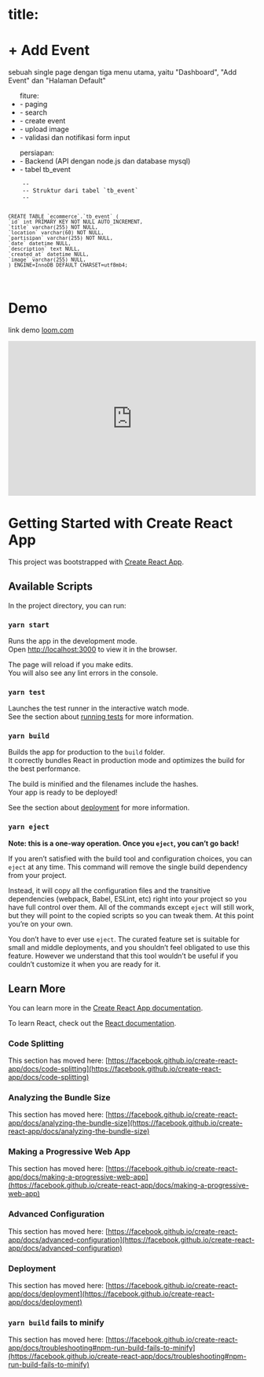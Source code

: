 # title: 
<h1>+ Add Event</h1>
<p>sebuah single page dengan tiga menu utama, yaitu "Dashboard", "Add Event" dan "Halaman Default"</p>

<ul>fiture: 
<li>- paging</li>
<li>- search</li>
<li>- create event</li>
<li>- upload image</li>
<li>- validasi dan notifikasi form input</li>
</ul>

<ul>persiapan:
<li>- Backend (API dengan node.js dan database mysql)</li>
<li>- tabel tb_event</li> 
</ul>
<code>    --
    -- Struktur dari tabel `tb_event`
    --

    CREATE TABLE `ecommerce`.`tb_event` (
    `id` int PRIMARY KEY NOT NULL AUTO_INCREMENT,
    `title` varchar(255) NOT NULL,
    `location` varchar(60) NOT NULL,
    `partisipan` varchar(255) NOT NULL,
    `date` datetime NULL,
    `description` text NULL,
    `created_at` datetime NULL,
    `image` varchar(255) NULL, 
    ) ENGINE=InnoDB DEFAULT CHARSET=utf8mb4; 
</code>

# Demo
link demo [loom.com](https://www.loom.com/share/f588f1f10a104f44b618433d57a7d2c8)

<div style="position: relative; padding-bottom: 62.5%; height: 0;"><iframe src="https://www.loom.com/embed/f588f1f10a104f44b618433d57a7d2c8" frameborder="0" webkitallowfullscreen mozallowfullscreen allowfullscreen style="position: absolute; top: 0; left: 0; width: 100%; height: 100%;"></iframe></div>


# Getting Started with Create React App

This project was bootstrapped with [Create React App](https://github.com/facebook/create-react-app).

## Available Scripts

In the project directory, you can run:

### `yarn start`

Runs the app in the development mode.\
Open [http://localhost:3000](http://localhost:3000) to view it in the browser.

The page will reload if you make edits.\
You will also see any lint errors in the console.

### `yarn test`

Launches the test runner in the interactive watch mode.\
See the section about [running tests](https://facebook.github.io/create-react-app/docs/running-tests) for more information.

### `yarn build`

Builds the app for production to the `build` folder.\
It correctly bundles React in production mode and optimizes the build for the best performance.

The build is minified and the filenames include the hashes.\
Your app is ready to be deployed!

See the section about [deployment](https://facebook.github.io/create-react-app/docs/deployment) for more information.

### `yarn eject`

**Note: this is a one-way operation. Once you `eject`, you can’t go back!**

If you aren’t satisfied with the build tool and configuration choices, you can `eject` at any time. This command will remove the single build dependency from your project.

Instead, it will copy all the configuration files and the transitive dependencies (webpack, Babel, ESLint, etc) right into your project so you have full control over them. All of the commands except `eject` will still work, but they will point to the copied scripts so you can tweak them. At this point you’re on your own.

You don’t have to ever use `eject`. The curated feature set is suitable for small and middle deployments, and you shouldn’t feel obligated to use this feature. However we understand that this tool wouldn’t be useful if you couldn’t customize it when you are ready for it.

## Learn More

You can learn more in the [Create React App documentation](https://facebook.github.io/create-react-app/docs/getting-started).

To learn React, check out the [React documentation](https://reactjs.org/).

### Code Splitting

This section has moved here: [https://facebook.github.io/create-react-app/docs/code-splitting](https://facebook.github.io/create-react-app/docs/code-splitting)

### Analyzing the Bundle Size

This section has moved here: [https://facebook.github.io/create-react-app/docs/analyzing-the-bundle-size](https://facebook.github.io/create-react-app/docs/analyzing-the-bundle-size)

### Making a Progressive Web App

This section has moved here: [https://facebook.github.io/create-react-app/docs/making-a-progressive-web-app](https://facebook.github.io/create-react-app/docs/making-a-progressive-web-app)

### Advanced Configuration

This section has moved here: [https://facebook.github.io/create-react-app/docs/advanced-configuration](https://facebook.github.io/create-react-app/docs/advanced-configuration)

### Deployment

This section has moved here: [https://facebook.github.io/create-react-app/docs/deployment](https://facebook.github.io/create-react-app/docs/deployment)

### `yarn build` fails to minify

This section has moved here: [https://facebook.github.io/create-react-app/docs/troubleshooting#npm-run-build-fails-to-minify](https://facebook.github.io/create-react-app/docs/troubleshooting#npm-run-build-fails-to-minify)
